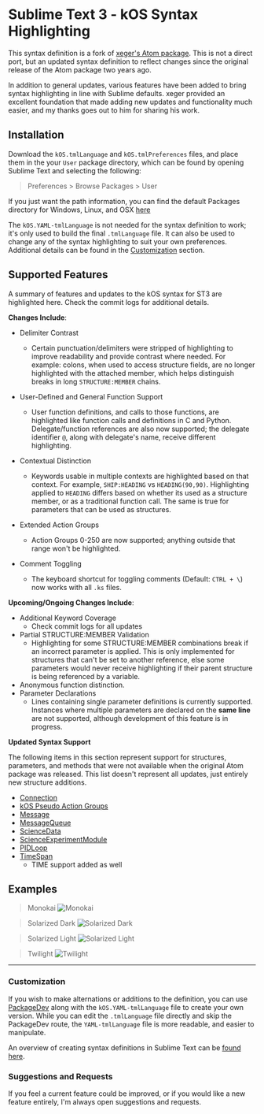 # Sublime Text 3 - kOS Syntax Highlighting

This syntax definition is a fork of [xeger's Atom package](https://github.com/KSP-KOS/EditorTools/tree/develop/Atom).  This is not a direct port, but an updated syntax definition to reflect changes since the original release of the Atom package two years ago.

In addition to general updates, various features have been added to bring syntax highlighting in line with Sublime defaults.  xeger provided an excellent foundation that made adding new updates and functionality much easier, and my thanks goes out to him for sharing his work.  

## Installation

Download the `kOS.tmlLanguage` and `kOS.tmlPreferences` files, and place them in the your `User` package directory, which can be found by opening Sublime Text and selecting the following:

> Preferences > Browse Packages > User

If you just want the path information, you can find the default Packages directory for Windows, Linux, and OSX [here](https://www.sublimetext.com/docs/3/revert.html)

The `kOS.YAML-tmlLanguage` is not needed for the syntax definition to work; it's only used to build the final `.tmlLanguage` file.  It can also be used to change any of the syntax highlighting to suit your own preferences.  Additional details can be found in the [Customization](https://github.com/jim-hart/EditorTools/tree/develop/SublimeText3#customizations) section.

## Supported Features

A summary of features and updates to the kOS syntax for ST3 are highlighted here. Check the commit logs for additional details. 

**Changes Include**:

  - Delimiter Contrast
    - Certain punctuation/delimiters were stripped of highlighting to improve readability and provide contrast where needed.  For example: colons, when used to access structure fields, are no longer highlighted with the attached member, which helps distinguish breaks in long `STRUCTURE:MEMBER` chains.

  - User-Defined and General Function Support
    - User function definitions, and calls to those functions, are highlighted like function calls and definitions in C and Python.  Delegate/function references are also now supported; the delegate identifier `@`, along with delegate's name, receive different highlighting. 

  - Contextual Distinction 
    - Keywords usable in multiple contexts are highlighted based on that context. For example, `SHIP:HEADING` vs `HEADING(90,90)`.  Highlighting applied to `HEADING` differs based on whether its used as a structure member, or as a traditional function call.  The same is true for parameters that can be used as structures.

  - Extended Action Groups
    - Action Groups 0-250 are now supported; anything outside that range won't be highlighted.

  - Comment Toggling
    - The keyboard shortcut for toggling comments (Default: `CTRL + \`) now works with all `.ks` files.  


**Upcoming/Ongoing Changes Include**:

  - Additional Keyword Coverage 
    - Check commit logs for all updates
  - Partial STRUCTURE:MEMBER Validation 
    - Highlighting for some STRUCTURE:MEMBER combinations break if an incorrect parameter is applied. This is only implemented for structures that can't be set to another reference, else some parameters would never receive highlighting if their parent structure is being referenced by a variable.
  - Anonymous function distinction.
  - Parameter Declarations
    - Lines containing single parameter definitions is currently supported.  Instances where multiple parameters are declared on the **same line** are not supported, although development of this feature is in progress.  


**Updated Syntax Support**

The following items in this section represent support for structures, parameters, and methods that were not available when the original Atom package was released.  This list doesn't represent all updates, just entirely new structure additions.  

  - [Connection](https://ksp-kos.github.io/KOS/structures/communication/connection.html)
  - [kOS Pseudo Action Groups](https://ksp-kos.github.io/KOS/commands/flight/systems.html)
  - [Message](https://ksp-kos.github.io/KOS/structures/communication/message.html)
  - [MessageQueue](https://ksp-kos.github.io/KOS/structures/communication/message_queue.html)
  - [ScienceData](https://ksp-kos.github.io/KOS/structures/vessels/sciencedatavalue.html)
  - [ScienceExperimentModule](https://ksp-kos.github.io/KOS/structures/vessels/scienceexperiment.html)
  - [PIDLoop](https://ksp-kos.github.io/KOS/structures/misc/pidloop.html)
  - [TimeSpan](https://ksp-kos.github.io/KOS/structures/misc/time.html)
    - TIME support added as well

## Examples
> Monokai
![Monokai](https://github.com/jim-hart/EditorTools/blob/develop/SublimeText3/ExampleImages/MonokaiSnippet.png)

> Solarized Dark
![Solarized Dark](https://github.com/jim-hart/EditorTools/blob/develop/SublimeText3/ExampleImages/SolarizedDarkSnippet.png)

> Solarized Light
![Solarized Light](https://github.com/jim-hart/EditorTools/blob/develop/SublimeText3/ExampleImages/SolarizedLightSnippet.png)

> Twilight
![Twilight](https://github.com/jim-hart/EditorTools/blob/develop/SublimeText3/ExampleImages/TwilightSnippet.png)

---

### Customization

If you wish to make alternations or additions to the definition, you can use [PackageDev](https://github.com/SublimeText/PackageDev) along with the `kOS.YAML-tmlLanguage` file to create your own version. While you can edit the `.tmlLanguage` file directly and skip the PackageDev route, the `YAML-tmlLanguage` file is more readable, and easier to manipulate.

An overview of creating syntax definitions in Sublime Text can be [found here](http://docs.sublimetext.info/en/latest/extensibility/syntaxdefs.html).

### Suggestions and Requests

If you feel a current feature could be improved, or if you would like a new feature entirely, I'm always open suggestions and requests. 
